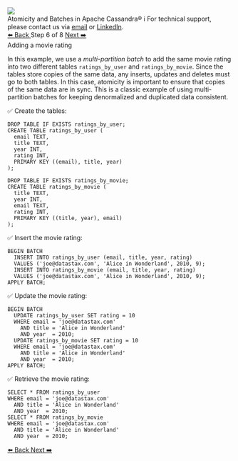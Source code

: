 <!-- TOP -->
<div class="top">
  <img src="https://datastax-academy.github.io/katapod-shared-assets/images/ds-academy-logo.svg" />
  <div class="scenario-title-section">
    <span class="scenario-title">Atomicity and Batches in Apache Cassandra®</span>
    <span class="scenario-subtitle">ℹ️ For technical support, please contact us via <a href="mailto:aleksandr.volochnev@datastax.com">email</a> or <a href="https://dtsx.io/aleks">LinkedIn</a>.</span>
  </div>
</div>

<!-- NAVIGATION -->
<div id="navigation-top" class="navigation-top">
 <a href='command:katapod.loadPage?[{"step":"step5-cassandra"}]'
   class="btn btn-dark navigation-top-left">⬅️ Back
 </a>
<span class="step-count"> Step 6 of 8</span>
 <a href='command:katapod.loadPage?[{"step":"step7-cassandra"}]' 
    class="btn btn-dark navigation-top-right">Next ➡️
  </a>
</div>

<!-- CONTENT -->

<div class="step-title">Adding a movie rating</div>

In this example, we use a *multi-partition batch* to add the same movie rating into two different tables 
`ratings_by_user` and `ratings_by_movie`. Since the tables store copies of the same data, any inserts, updates and deletes 
must go to both tables. In this case, atomicity is important to ensure that copies of the same data are in sync.
This is a classic example of using multi-partition batches for keeping denormalized and duplicated data consistent.

✅ Create the tables:
```
DROP TABLE IF EXISTS ratings_by_user;
CREATE TABLE ratings_by_user (
  email TEXT,
  title TEXT,
  year INT,
  rating INT,
  PRIMARY KEY ((email), title, year)
);

DROP TABLE IF EXISTS ratings_by_movie;
CREATE TABLE ratings_by_movie (
  title TEXT,
  year INT,
  email TEXT,
  rating INT,
  PRIMARY KEY ((title, year), email)
);
```

✅ Insert the movie rating: 
```
BEGIN BATCH
  INSERT INTO ratings_by_user (email, title, year, rating) 
  VALUES ('joe@datastax.com', 'Alice in Wonderland', 2010, 9);
  INSERT INTO ratings_by_movie (email, title, year, rating) 
  VALUES ('joe@datastax.com', 'Alice in Wonderland', 2010, 9);
APPLY BATCH;  
```

✅ Update the movie rating: 
```
BEGIN BATCH
  UPDATE ratings_by_user SET rating = 10 
  WHERE email = 'joe@datastax.com' 
    AND title = 'Alice in Wonderland' 
    AND year  = 2010;
  UPDATE ratings_by_movie SET rating = 10 
  WHERE email = 'joe@datastax.com' 
    AND title = 'Alice in Wonderland' 
    AND year  = 2010;
APPLY BATCH;  
```

✅ Retrieve the movie rating:
```
SELECT * FROM ratings_by_user  
WHERE email = 'joe@datastax.com' 
  AND title = 'Alice in Wonderland' 
  AND year  = 2010;
SELECT * FROM ratings_by_movie  
WHERE email = 'joe@datastax.com' 
  AND title = 'Alice in Wonderland' 
  AND year  = 2010;
```

<!-- NAVIGATION -->
<div id="navigation-bottom" class="navigation-bottom">
 <a href='command:katapod.loadPage?[{"step":"step5-cassandra"}]'
   class="btn btn-dark navigation-bottom-left">⬅️ Back
 </a>
 <a href='command:katapod.loadPage?[{"step":"step7-cassandra"}]'
    class="btn btn-dark navigation-bottom-right">Next ➡️
  </a>
</div>

